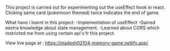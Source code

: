 This project is carried out for experimenting out the useEffect hook in react. Clicking same card (pokemoon themed) twice indicates the end of game.

What have i learnt in this project:
    -Implementation of useEffect
    -Gained eextra knowledge about state management.
    -Learned about CORS which restricted me from using certain api's fr this project.

View live page at : https://madesh02104-memory-game.netlify.app/
